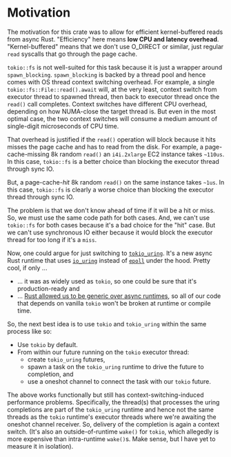 # Motivation

The motivation for this crate was to allow for efficient kernel-buffered reads from async Rust.
"Efficiency" here means **low CPU and latency overhead**.
"Kernel-buffered" means that we don't use O_DIRECT or similar, just regular `read` syscalls that
go through the page cache.

`tokio::fs` is not well-suited for this task because it is just a wrapper around `spawn_blocking`.
`spawn_blocking` is backed by a thread pool and hence comes with OS thread context switching overhead.
For example, a single `tokio::fs::File::read().await` will, at the very least, context switch from
executor thread to spawned thread, then back to executor thread once the `read()` call completes.
Context switches have different CPU overhead, depending on how NUMA-close the target thread is.
But even in the most optimal case, the two context switches will consume
a medium amount of single-digit microseconds of CPU time.

That overhead is justified if the `read()` operation will block because it hits misses the page cache and has to read from the disk.
For example, a page-cache-missing 8k random `read()` an `i4i.2xlarge` EC2 instance takes `~110us`.
In this case, `tokio::fs` is a better choice than blocking the executor thread through sync IO.

But, a page-cache-*hit* 8k random `read()` on the same instance takes `~1us`.
In this case, `tokio::fs` is clearly a worse choice than blocking the executor thread through sync IO.

The problem is that we don't know ahead of time if it will be a hit or miss.
So, we must use the same code path for both cases.
And, we can't use `tokio::fs` for both cases because it's a bad choice for the "hit" case.
But we can't use synchronous IO either because it would block the executor thread for too long if it's a `miss`.

Now, one could argue for just switching to [`tokio_uring`](https://docs.rs/tokio-uring/latest/tokio_uring/).
It's a new async Rust runtime that uses [`io_uring`](https://manpages.debian.org/unstable/liburing-dev/io_uring_enter.2.en.html)
instead of [`epoll`](https://manpages.debian.org/unstable/manpages/epoll.7.en.html) under the hood.
Pretty cool, if only ...
* ... it was as widely used as `tokio`, so one could be sure that it's production-ready and
* ... [Rust allowed us to be generic over async runtimes](https://github.com/rust-lang/wg-async/issues/45),
  so all of our code that depends on vanilla `tokio` won't be broken at runtime or compile time.

So, the next best idea is to use `tokio` and `tokio_uring` within the same process like so:
- Use `tokio` by default.
- From within our future running on the `tokio` executor thread:
  - create `tokio_uring` futures,
  - spawn a task on the `tokio_uring` runtime to drive the future to completion, and
  - use a oneshot channel to connect the task with our `tokio` future.

The above works functionally but still has context-switching-induced performance problems.
Specifically, the thread(s) that processes the uring completions are part of the `tokio_uring` runtime
and hence not the same threads as the `tokio` runtime's executor threads where we're awaiting the
oneshot channel receiver.
So, delivery of the completion is again a context switch.
(It's also an outside-of-runtime `wake()` for `tokio`, which allegedly is more expensive than
 intra-runtime `wake()`s. Make sense, but I have yet to measure it in isolation).
